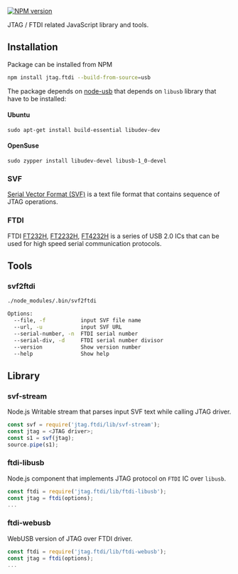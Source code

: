 [![NPM version](https://img.shields.io/npm/v/jtag.ftdi.siglabs.svg)](https://www.npmjs.org/package/jtag.ftdi.siglabs)

JTAG / FTDI related JavaScript library and tools.

## Installation

Package can be installed from NPM

```sh
npm install jtag.ftdi --build-from-source=usb
```

The package depends on [node-usb](https://github.com/tessel/node-usb) that depends on `libusb` library that have to be installed:

#### Ubuntu
```
sudo apt-get install build-essential libudev-dev
```

#### OpenSuse
```
sudo zypper install libudev-devel libusb-1_0-devel
```

### SVF

[Serial Vector Format (SVF)](https://en.wikipedia.org/wiki/Serial_Vector_Format) is a text file format that contains sequence of JTAG operations.

### FTDI

FTDI
[FT232H](http://www.ftdichip.com/Products/ICs/FT232H.htm),
[FT2232H](http://www.ftdichip.com/Products/ICs/FT2232H.html),
[FT4232H](http://www.ftdichip.com/Products/ICs/FT4232H.htm)
is a series of USB 2.0 ICs that can be used for high speed serial communication protocols.

## Tools

### svf2ftdi

```sh
./node_modules/.bin/svf2ftdi

Options:
  --file, -f           input SVF file name                              [string]
  --url, -u            input SVF URL                                    [string]
  --serial-number, -n  FTDI serial number                               [string]
  --serial-div, -d     FTDI serial number divisor                       [string]
  --version            Show version number                             [boolean]
  --help               Show help                                       [boolean]
```

## Library

### svf-stream

Node.js Writable stream that parses input SVF text while calling JTAG driver.

```js
const svf = require('jtag.ftdi/lib/svf-stream');
const jtag = <JTAG driver>;
const s1 = svf(jtag);
source.pipe(s1);
```

### ftdi-libusb

Node.js component that implements JTAG protocol on `FTDI` IC over `libusb`.

```js
const ftdi = require('jtag.ftdi/lib/ftdi-libusb');
const jtag = ftdi(options);
...
```

### ftdi-webusb

WebUSB version of JTAG over FTDI driver.

```js
const ftdi = require('jtag.ftdi/lib/ftdi-webusb');
const jtag = ftdi(options);
...
```
